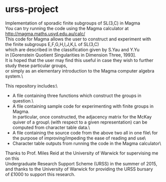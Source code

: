 # urss-project
Implementation of sporadic finite subgroups of SL(3,C) in Magma\
You can try running the code using the Magma calculator at http://magma.maths.usyd.edu.au/calc/ \
This code for Magma allows the user to construct and experiment with\
the finite subgroups E,F,G,H,I,J,K,L of SL(3,C)\
which are described in the classification given by S.Yau and Y.Yu\
in [Gorenstein Quotient Singularities in Dimension Three, 1993].\
It is hoped that the user may find this useful in case they wish to further study these particular groups,\
or simply as an elementary introduction to the Magma computer algebra system.\

This repository includes:\
- A file containing three functions which construct the groups in question.\
- A file containing sample code for experimenting with finite groups in Magma.\
  In particular, once constructed, the adjacency matrix for the McKay quiver of a group\ 
  (with respect to a given representation) can be computed from character table data.\
- A file containing the source code from the above two all in one file\ 
  for the purpose of improving/impeding the ease of reading and use\
- Character table outputs from running the code in the Magma calculator\

Thanks to Prof. Miles Reid at the University of Warwick for supervising me on this\
Undergraduate Research Support Scheme (URSS) in the summer of 2015,\
and thanks to the University of Warwick for providing the URSS bursary\
of £1000 to support this research.